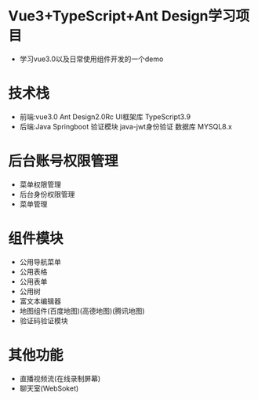 # Vue3+TypeScript+Ant Design学习项目
* 学习vue3.0以及日常使用组件开发的一个demo

# 技术栈
* 前端:vue3.0 Ant Design2.0Rc UI框架库 TypeScript3.9
* 后端:Java Springboot 验证模块 java-jwt身份验证 数据库 MYSQL8.x

# 后台账号权限管理
* 菜单权限管理
* 后台身份权限管理
* 菜单管理

# 组件模块
* 公用导航菜单
* 公用表格
* 公用表单
* 公用树
* 富文本编辑器
* 地图组件(百度地图)(高德地图)(腾讯地图)
* 验证码验证模块

# 其他功能
* 直播视频流(在线录制屏幕)
* 聊天室(WebSoket)
